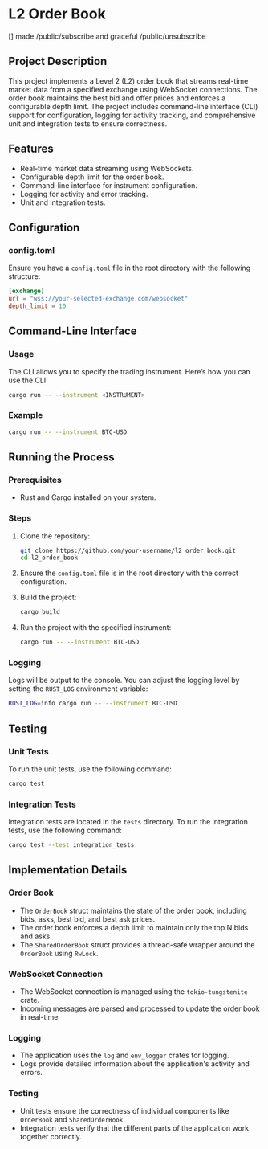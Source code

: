 # L2 Order Book

[] made  /public/subscribe and graceful /public/unsubscribe

## Project Description

This project implements a Level 2 (L2) order book that streams real-time market data from a specified exchange using WebSocket connections. The order book maintains the best bid and offer prices and enforces a configurable depth limit. The project includes command-line interface (CLI) support for configuration, logging for activity tracking, and comprehensive unit and integration tests to ensure correctness.

## Features

- Real-time market data streaming using WebSockets.
- Configurable depth limit for the order book.
- Command-line interface for instrument configuration.
- Logging for activity and error tracking.
- Unit and integration tests.

## Configuration

### config.toml

Ensure you have a `config.toml` file in the root directory with the following structure:

```toml
[exchange]
url = "wss://your-selected-exchange.com/websocket"
depth_limit = 10
```

## Command-Line Interface

### Usage

The CLI allows you to specify the trading instrument. Here’s how you can use the CLI:

```sh
cargo run -- --instrument <INSTRUMENT>
```

### Example

```sh
cargo run -- --instrument BTC-USD
```

## Running the Process

### Prerequisites

- Rust and Cargo installed on your system.

### Steps

1. Clone the repository:
   ```sh
   git clone https://github.com/your-username/l2_order_book.git
   cd l2_order_book
   ```

2. Ensure the `config.toml` file is in the root directory with the correct configuration.

3. Build the project:
   ```sh
   cargo build
   ```

4. Run the project with the specified instrument:
   ```sh
   cargo run -- --instrument BTC-USD
   ```

### Logging

Logs will be output to the console. You can adjust the logging level by setting the `RUST_LOG` environment variable:

```sh
RUST_LOG=info cargo run -- --instrument BTC-USD
```

## Testing

### Unit Tests

To run the unit tests, use the following command:

```sh
cargo test
```

### Integration Tests

Integration tests are located in the `tests` directory. To run the integration tests, use the following command:

```sh
cargo test --test integration_tests
```

## Implementation Details

### Order Book

- The `OrderBook` struct maintains the state of the order book, including bids, asks, best bid, and best ask prices.
- The order book enforces a depth limit to maintain only the top N bids and asks.
- The `SharedOrderBook` struct provides a thread-safe wrapper around the `OrderBook` using `RwLock`.

### WebSocket Connection

- The WebSocket connection is managed using the `tokio-tungstenite` crate.
- Incoming messages are parsed and processed to update the order book in real-time.

### Logging

- The application uses the `log` and `env_logger` crates for logging.
- Logs provide detailed information about the application's activity and errors.

### Testing

- Unit tests ensure the correctness of individual components like `OrderBook` and `SharedOrderBook`.
- Integration tests verify that the different parts of the application work together correctly.
